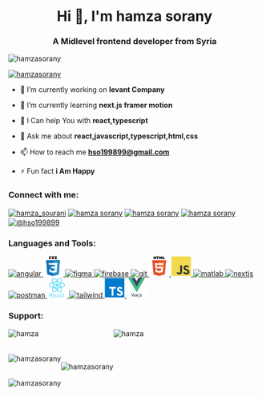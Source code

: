 <h1 align="center">Hi 👋, I'm hamza sorany</h1>
<h3 align="center">A Midlevel frontend developer from Syria</h3>

<p align="left"> <img src="https://komarev.com/ghpvc/?username=hamzasorany&label=Profile%20views&color=0e75b6&style=flat" alt="hamzasorany" /> </p>

<p align="left"> <a href="https://github.com/ryo-ma/github-profile-trophy"><img src="https://github-profile-trophy.vercel.app/?username=hamzasorany" alt="hamzasorany" /></a> </p>

- 🔭 I’m currently working on **levant Company**

- 🌱 I’m currently learning **next.js framer motion**

- 🤝 I Can help You with **react,typescript**

- 💬 Ask me about **react,javascript,typescript,html,css**

- 📫 How to reach me **hso199899@gmail.com**

- ⚡ Fun fact **i Am Happy**

<h3 align="left">Connect with me:</h3>
<p align="left">
<a href="https://codepen.io/hamza_sourani" target="blank"><img align="center" src="https://raw.githubusercontent.com/rahuldkjain/github-profile-readme-generator/master/src/images/icons/Social/codepen.svg" alt="hamza_sourani" height="30" width="40" /></a>
<a href="https://linkedin.com/in/hamza sorany" target="blank"><img align="center" src="https://raw.githubusercontent.com/rahuldkjain/github-profile-readme-generator/master/src/images/icons/Social/linked-in-alt.svg" alt="hamza sorany" height="30" width="40" /></a>
<a href="https://stackoverflow.com/users/hamza sorany" target="blank"><img align="center" src="https://raw.githubusercontent.com/rahuldkjain/github-profile-readme-generator/master/src/images/icons/Social/stack-overflow.svg" alt="hamza sorany" height="30" width="40" /></a>
<a href="https://fb.com/hamza sorany" target="blank"><img align="center" src="https://raw.githubusercontent.com/rahuldkjain/github-profile-readme-generator/master/src/images/icons/Social/facebook.svg" alt="hamza sorany" height="30" width="40" /></a>
<a href="https://medium.com/@hso199899" target="blank"><img align="center" src="https://raw.githubusercontent.com/rahuldkjain/github-profile-readme-generator/master/src/images/icons/Social/medium.svg" alt="@hso199899" height="30" width="40" /></a>
</p>

<h3 align="left">Languages and Tools:</h3>
<p align="left"> <a href="https://angular.io" target="_blank" rel="noreferrer"> <img src="https://angular.io/assets/images/logos/angular/angular.svg" alt="angular" width="40" height="40"/> </a> <a href="https://www.w3schools.com/css/" target="_blank" rel="noreferrer"> <img src="https://raw.githubusercontent.com/devicons/devicon/master/icons/css3/css3-original-wordmark.svg" alt="css3" width="40" height="40"/> </a> <a href="https://www.figma.com/" target="_blank" rel="noreferrer"> <img src="https://www.vectorlogo.zone/logos/figma/figma-icon.svg" alt="figma" width="40" height="40"/> </a> <a href="https://firebase.google.com/" target="_blank" rel="noreferrer"> <img src="https://www.vectorlogo.zone/logos/firebase/firebase-icon.svg" alt="firebase" width="40" height="40"/> </a> <a href="https://git-scm.com/" target="_blank" rel="noreferrer"> <img src="https://www.vectorlogo.zone/logos/git-scm/git-scm-icon.svg" alt="git" width="40" height="40"/> </a> <a href="https://www.w3.org/html/" target="_blank" rel="noreferrer"> <img src="https://raw.githubusercontent.com/devicons/devicon/master/icons/html5/html5-original-wordmark.svg" alt="html5" width="40" height="40"/> </a> <a href="https://developer.mozilla.org/en-US/docs/Web/JavaScript" target="_blank" rel="noreferrer"> <img src="https://raw.githubusercontent.com/devicons/devicon/master/icons/javascript/javascript-original.svg" alt="javascript" width="40" height="40"/> </a> <a href="https://www.mathworks.com/" target="_blank" rel="noreferrer"> <img src="https://upload.wikimedia.org/wikipedia/commons/2/21/Matlab_Logo.png" alt="matlab" width="40" height="40"/> </a> <a href="https://nextjs.org/" target="_blank" rel="noreferrer"> <img src="https://cdn.worldvectorlogo.com/logos/nextjs-2.svg" alt="nextjs" width="40" height="40"/> </a> <a href="https://postman.com" target="_blank" rel="noreferrer"> <img src="https://www.vectorlogo.zone/logos/getpostman/getpostman-icon.svg" alt="postman" width="40" height="40"/> </a> <a href="https://reactjs.org/" target="_blank" rel="noreferrer"> <img src="https://raw.githubusercontent.com/devicons/devicon/master/icons/react/react-original-wordmark.svg" alt="react" width="40" height="40"/> </a> <a href="https://tailwindcss.com/" target="_blank" rel="noreferrer"> <img src="https://www.vectorlogo.zone/logos/tailwindcss/tailwindcss-icon.svg" alt="tailwind" width="40" height="40"/> </a> <a href="https://www.typescriptlang.org/" target="_blank" rel="noreferrer"> <img src="https://raw.githubusercontent.com/devicons/devicon/master/icons/typescript/typescript-original.svg" alt="typescript" width="40" height="40"/> </a> <a href="https://vuejs.org/" target="_blank" rel="noreferrer"> <img src="https://raw.githubusercontent.com/devicons/devicon/master/icons/vuejs/vuejs-original-wordmark.svg" alt="vuejs" width="40" height="40"/> </a> </p>

<h3 align="left">Support:</h3>
<p><a href="https://www.buymeacoffee.com/hamza"> <img align="left" src="https://cdn.buymeacoffee.com/buttons/v2/default-yellow.png" height="50" width="210" alt="hamza" /></a><a href="https://ko-fi.com/hamza"> <img align="left" src="https://cdn.ko-fi.com/cdn/kofi3.png?v=3" height="50" width="210" alt="hamza" /></a></p><br><br>

<p><img align="left" src="https://github-readme-stats.vercel.app/api/top-langs?username=hamzasorany&show_icons=true&locale=en&layout=compact" alt="hamzasorany" /></p>

<p>&nbsp;<img align="center" src="https://github-readme-stats.vercel.app/api?username=hamzasorany&show_icons=true&locale=en" alt="hamzasorany" /></p>

<p><img align="center" src="https://github-readme-streak-stats.herokuapp.com/?user=hamzasorany&" alt="hamzasorany" /></p>
